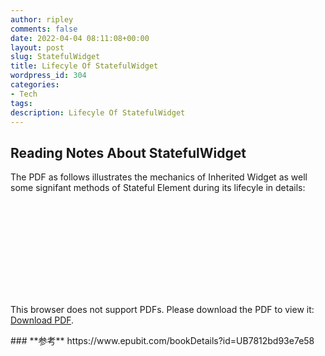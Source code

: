```yaml
---
author: ripley
comments: false
date: 2022-04-04 08:11:08+00:00
layout: post
slug: StatefulWidget
title: Lifecyle Of StatefulWidget
wordpress_id: 304
categories:
- Tech
tags:
description: Lifecyle Of StatefulWidget
---
```

## **Reading Notes About StatefulWidget**   
The PDF as follows illustrates the mechanics of Inherited Widget as well some signifant methods of Stateful Element during its lifecyle in details:  

    
<object data="https://ririripley.github.io/assets/img/StatefulWidget-Lifecycle.pdf" type="application/pdf" width="1200px" height="1400px">
    <embed src="https://ririripley.github.io/assets/img/StatefulWidget-Lifecycle.pdf">
        <p>This browser does not support PDFs. Please download the PDF to view it: <a href="https://ririripley.github.io/assets/img/StatefulWidget-Lifecycle.pdf">Download PDF</a>.</p>
    </embed>
</object>  
### **参考**     
https://www.epubit.com/bookDetails?id=UB7812bd93e7e58

